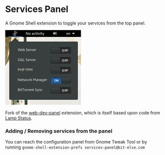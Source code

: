 # Services Panel
A Gnome Shell extension to toggle your services from the top panel.

![Image of Services Panel](img/screenshot.png)

Fork of the [web-dev-panel](https://github.com/mediadoneright/web-dev-panel) extension, which is itself based upon code from [Lamp Status](https://extensions.gnome.org/extension/990/lamp-status/).


### Adding / Removing services from the panel
You can reach the configuration panel from Gnome Tweak Tool or by running `gnome-shell-extension-prefs services-panel@bit-else.com`
